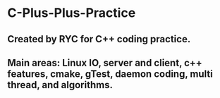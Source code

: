 # C-Plus-Plus-Practice
## Created by RYC for C++ coding practice.
## Main areas: Linux IO, server and client, c++ features, cmake, gTest, daemon coding, multi thread, and algorithms.
